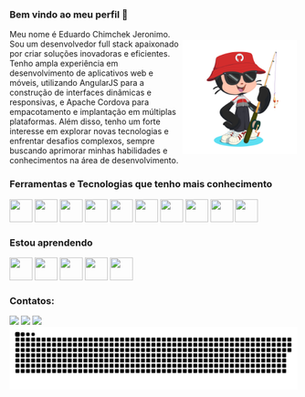 ### Bem vindo ao meu perfil 👋

<style>
  .teste1{
    display: flex;flex-direction: row;align-items: center;justify-content: center;
  }

  .teste2{
    width: 60%;
  }

  .teste3{
    width: 40%;display: flex;align-items: center;justify-content: center;
  }

  .img{
    width: 200px;
    height: 200px;
  }
</style>

<div class="teste1">
  <span class="teste2">
    Meu nome é Eduardo Chimchek Jeronimo. Sou um desenvolvedor full stack apaixonado por criar soluções inovadoras e eficientes. Tenho ampla experiência em desenvolvimento de aplicativos web e móveis, utilizando AngularJS para a construção de interfaces dinâmicas e responsivas, e Apache Cordova para empacotamento e implantação em múltiplas plataformas. Além disso, tenho um forte interesse em explorar novas tecnologias e enfrentar desafios complexos, sempre buscando aprimorar minhas habilidades e conhecimentos na área de desenvolvimento.
  </span>
  <div class="teste3">
    <img class="img" src="./images/eucat.png"/>
  </div>
</div>

### Ferramentas e Tecnologias que tenho mais conhecimento

<!-- https://devicon.dev/ -->
<div>
  <img src="https://cdn.jsdelivr.net/gh/devicons/devicon@latest/icons/html5/html5-original.svg"  width="40" height="40"/>
  <img src="https://cdn.jsdelivr.net/gh/devicons/devicon@latest/icons/css3/css3-original.svg" width="40" height="40"  />
  <img src="https://cdn.jsdelivr.net/gh/devicons/devicon@latest/icons/angularjs/angularjs-original.svg" width="40" height="40"  />
  <img src="https://cdn.jsdelivr.net/gh/devicons/devicon@latest/icons/ionic/ionic-original.svg" width="40" height="40" />
  <img src="https://cdn.jsdelivr.net/gh/devicons/devicon@latest/icons/apache/apache-original.svg" width="40" height="40" />
  <img src="https://cdn.jsdelivr.net/gh/devicons/devicon@latest/icons/androidstudio/androidstudio-original.svg" width="40" height="40"/>
  <img src="https://cdn.jsdelivr.net/gh/devicons/devicon@latest/icons/jquery/jquery-original.svg" width="40" height="40" />
  <img src="https://cdn.jsdelivr.net/gh/devicons/devicon@latest/icons/mysql/mysql-original.svg" width="40" height="40" />
  <img src="https://cdn.jsdelivr.net/gh/devicons/devicon@latest/icons/raspberrypi/raspberrypi-original.svg" width="40" height="40"/>
  <img src="https://cdn.jsdelivr.net/gh/devicons/devicon@latest/icons/linux/linux-original.svg" width="40" height="40" />
</div>

### Estou aprendendo 

<div>
  <img src="https://cdn.jsdelivr.net/gh/devicons/devicon@latest/icons/react/react-original.svg" width="40" height="40" />
  <img src="https://cdn.jsdelivr.net/gh/devicons/devicon@latest/icons/python/python-original.svg" width="40" height="40"  />
  <img src="https://cdn.jsdelivr.net/gh/devicons/devicon@latest/icons/angular/angular-original.svg" width="40" height="40" />
  <img src="https://cdn.jsdelivr.net/gh/devicons/devicon@latest/icons/electron/electron-original.svg" width="40" height="40" />
  <img src="https://cdn.jsdelivr.net/gh/devicons/devicon@latest/icons/nodejs/nodejs-original.svg" width="40" height="40"/>
</div>
          
### Contatos:

<div>
<a href="https://instagram.com/eduardo.jero" target="_blank"><img src="https://img.shields.io/badge/-Instagram-%23E4405F?style=for-the-badge&logo=instagram&logoColor=white" target="_blank"></a>
<a href = "mailto:eduardochimcheck@gmail.com"><img src="https://img.shields.io/badge/Gmail-D14836?style=for-the-badge&logo=gmail&logoColor=white" target="_blank"></a>
<a href="https://www.linkedin.com/in/eduardo-chimchek-jeronimo-3539911a2" target="_blank"><img src="https://img.shields.io/badge/-LinkedIn-%230077B5?style=for-the-badge&logo=linkedin&logoColor=white" target="_blank"></a>   
</div>

<picture>
  <source media="(prefers-color-scheme: dark)" srcset="dist/github-snake-dark.svg" />
  <source media="(prefers-color-scheme: light)" srcset="dist/github-snake.svg" />
  <img alt="github-snake" src="dist/github-snake.svg" />
</picture>

